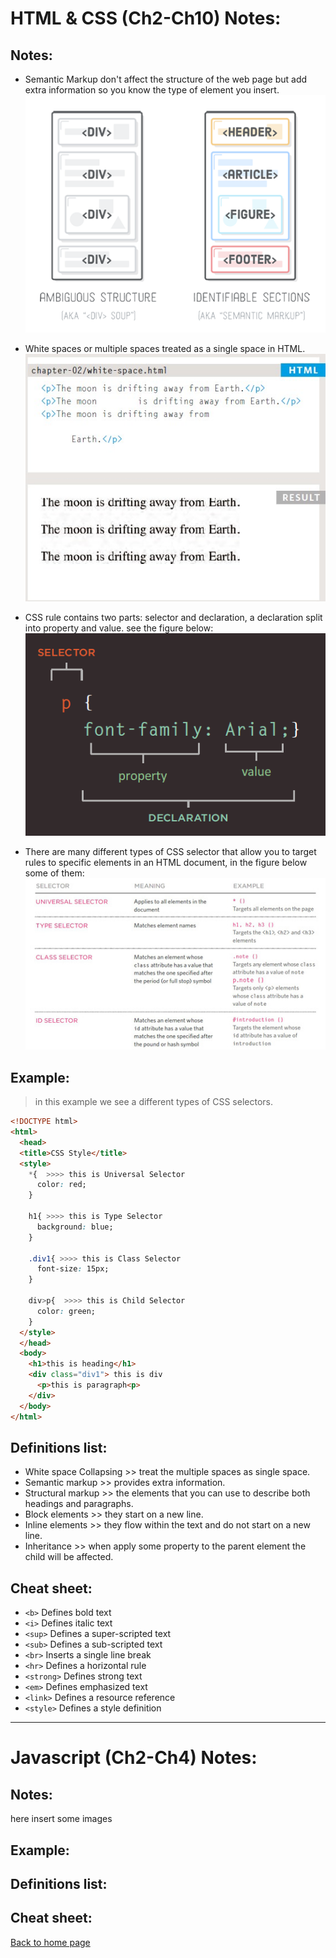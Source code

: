 # **HTML & CSS (Ch2-Ch10) Notes:**

## Notes:
+ Semantic Markup don't affect the structure of the web page but add extra information so you know the type of element you insert.
![semantic](img/semantic.png)

+ White spaces or multiple spaces treated as a single space in HTML.
![spaces](img/whitespace.jpg)

+ CSS rule contains two parts: selector and declaration, a declaration split into property and value. see the figure below:
![css](img/CSSrule.png)

+ There are many different types of CSS selector that allow you to target rules to specific elements in an HTML document, in the figure below some of them:
![selectors](img/selectors.jpg)

## Example:

> in this example we see a different types of CSS selectors.

```html
<!DOCTYPE html>
<html>
  <head>
  <title>CSS Style</title>
  <style>
    *{  >>>> this is Universal Selector
      color: red;
    }

    h1{ >>>> this is Type Selector
      background: blue;
    }

    .div1{ >>>> this is Class Selector
      font-size: 15px;
    }

    div>p{  >>>> this is Child Selector
      color: green;
    }
  </style>
  </head>
  <body>
    <h1>this is heading</h1>
    <div class="div1"> this is div
      <p>this is paragraph<p>
    </div>
  </body>
</html>  
```

## Definitions list:
+ White space Collapsing >> treat the multiple spaces as single space.
+ Semantic markup >> provides extra information.
+ Structural markup >> the elements that you can use to describe both headings and paragraphs.
+ Block elements >> they start on a new line.
+ Inline elements >> they flow within the text and do not start on a new line.
+ Inheritance >> when apply some property to the parent element the child will be affected.

## Cheat sheet:

+ `<b>` Defines bold text
+ `<i>` Defines italic text
+ `<sup>` Defines a super-scripted text
+ `<sub>` Defines a sub-scripted text
+ `<br>` Inserts a single line break
+ `<hr>` Defines a horizontal rule
+ `<strong>` Defines strong text
+ `<em>` Defines emphasized text
+ `<link>` Defines a resource reference
+ `<style>` Defines a style definition

---
# **Javascript (Ch2-Ch4) Notes:**

## Notes:
here insert some images

## Example:


## Definitions list:



## Cheat sheet:


  

[Back to home page](../README.md)